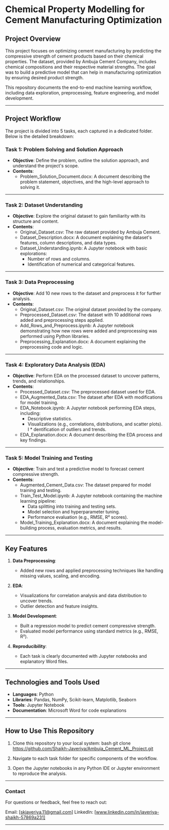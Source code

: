 # Chemical Property Modelling for Cement Manufacturing Optimization

## Project Overview

This project focuses on optimizing cement manufacturing by predicting the compressive strength of cement products based on their chemical properties. The dataset, provided by Ambuja Cement Company, includes chemical compositions and their respective material strengths. The goal was to build a predictive model that can help in manufacturing optimization by ensuring desired product strength.

This repository documents the end-to-end machine learning workflow, including data exploration, preprocessing, feature engineering, and model development.
***

## Project Workflow
The project is divided into 5 tasks, each captured in a dedicated folder. Below is the detailed breakdown:

### Task 1: Problem Solving and Solution Approach
* __Objective__: Define the problem, outline the solution approach, and understand the project's scope.
* __Contents__:
    * Problem_Solution_Document.docx: A document describing the problem statement, objectives, and the high-level approach to solving it.
***

### Task 2: Dataset Understanding
* __Objective__: Explore the original dataset to gain familiarity with its structure and content.
* __Contents__:
    * Original_Dataset.csv: The raw dataset provided by Ambuja Cement.
    * Dataset_Description.docx: A document explaining the dataset's features, column descriptions, and data types.
    * Dataset_Understanding.ipynb: A Jupyter notebook with basic explorations:
        * Number of rows and columns.
        * Identification of numerical and categorical features.
***

### Task 3: Data Preprocessing
* __Objective__: Add 10 new rows to the dataset and preprocess it for further analysis.
* __Contents__:
    * Original_Dataset.csv: The original dataset provided by the company.
    * Preprocessed_Dataset.csv: The dataset with 10 additional rows added and preprocessing steps applied.
    * Add_Rows_and_Preprocess.ipynb: A Jupyter notebook demonstrating how new rows were added and preprocessing was performed using Python libraries.
    * Preprocessing_Explanation.docx: A document explaining the preprocessing code and logic.
***

### Task 4: Exploratory Data Analysis (EDA)
* __Objective__: Perform EDA on the processed dataset to uncover patterns, trends, and relationships.
* __Contents__:
    * Processed_Dataset.csv: The preprocessed dataset used for EDA.
    * EDA_Augmented_Data.csv: The dataset after EDA with modifications for model training.
    * EDA_Notebook.ipynb: A Jupyter notebook performing EDA steps, including:
        * Descriptive statistics.
        * Visualizations (e.g., correlations, distributions, and scatter plots).
I       * dentification of outliers and trends.
    * EDA_Explanation.docx: A document describing the EDA process and key findings.
***

### Task 5: Model Training and Testing
* __Objective__: Train and test a predictive model to forecast cement compressive strength.
* __Contents__:
    * Augmented_Cement_Data.csv: The dataset prepared for model training and testing.
    * Train_Test_Model.ipynb: A Jupyter notebook containing the machine learning pipeline:
        * Data splitting into training and testing sets.
        * Model selection and hyperparameter tuning.
        * Performance evaluation (e.g., RMSE, R² scores).
    * Model_Training_Explanation.docx: A document explaining the model-building process, evaluation metrics, and results.
***

## Key Features

1. __Data Preprocessing__:
    * Added new rows and applied preprocessing techniques like handling missing values, scaling, and encoding.

2. __EDA__:
    * Visualizations for correlation analysis and data distribution to uncover trends.
    * Outlier detection and feature insights.
    
3. __Model Development__:
    * Built a regression model to predict cement compressive strength.
    * Evaluated model performance using standard metrics (e.g., RMSE, R²).

4. __Reproducibility__:
    * Each task is clearly documented with Jupyter notebooks and explanatory Word files.
***

## Technologies and Tools Used

* __Languages__: Python
* __Libraries__: Pandas, NumPy, Scikit-learn, Matplotlib, Seaborn
* __Tools__: Jupyter Notebook
* __Documentation__: Microsoft Word for code explanations
***

## How to Use This Repository

1. Clone this repository to your local system:
bash
git clone https://github.com/Shaikh-Javeriya/Ambuja_Cement_ML_Project.git

2. Navigate to each task folder for specific components of the workflow.
3. Open the Jupyter notebooks in any Python IDE or Jupyter environment to reproduce the analysis.
***

### Contact
For questions or feedback, feel free to reach out:

Email: [skjaveriya.11@gmail.com]
LinkedIn: [www.linkedin.com/in/javeriya-shaikh-57869a231]
***










      
